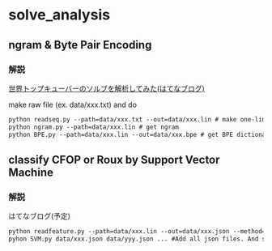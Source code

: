 # solve_analysis
## ngram & Byte Pair Encoding

### 解説

[世界トップキューバーのソルブを解析してみた(はてなブログ)](https://socha77.hatenablog.com/entry/2018/08/14/002401)

make raw file (ex. data/xxx.txt) and do  
```html
python readseq.py --path=data/xxx.txt --out=data/xxx.lin # make one-line file
python ngram.py --path=data/xxx.lin # get ngram  
python BPE.py --path=data/xxx.lin --out=data/xxx.bpe # get BPE dictionary and converted file 
```

## classify CFOP or Roux by Support Vector Machine

### 解説
はてなブログ(予定)  
```html
python readfeature.py --path=data/xxx.lin --out=data/xxx.json --method=CFOP # make json file
pyhon SVM.py data/xxx.json data/yyy.json ... #Add all json files. And start training and inference 
```
